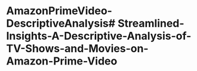 # AmazonPrimeVideo-DescriptiveAnalysis#   S t r e a m l i n e d - I n s i g h t s - A - D e s c r i p t i v e - A n a l y s i s - o f - T V - S h o w s - a n d - M o v i e s - o n - A m a z o n - P r i m e - V i d e o  
 